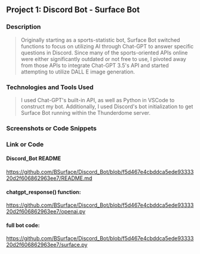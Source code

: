 ## Project 1: Discord Bot - Surface Bot 
### Description
  > Originally starting as a sports-statistic bot, Surface Bot switched functions to focus on utilizing AI through Chat-GPT to answer specific questions in Discord. Since many of the sports-oriented APIs online were either significantly outdated or not free to use, I pivoted away from those APIs to integrate Chat-GPT 3.5's API and started attempting to utilize DALL E image generation.
### Technologies and Tools Used
  > I used Chat-GPT's built-in API, as well as Python in VSCode to construct my bot. Additionally, I used Discord's bot initialization to get Surface Bot running within the Thunderdome server.
### Screenshots or Code Snippets
  > 
### Link or Code
#### Discord_Bot README
https://github.com/BSurface/Discord_Bot/blob/f5d467e4cbddca5ede9333320d2f606862963ee7/README.md

#### chatgpt_response() function:
https://github.com/BSurface/Discord_Bot/blob/f5d467e4cbddca5ede9333320d2f606862963ee7/openai.py

#### full bot code:
https://github.com/BSurface/Discord_Bot/blob/f5d467e4cbddca5ede9333320d2f606862963ee7/surface.py
